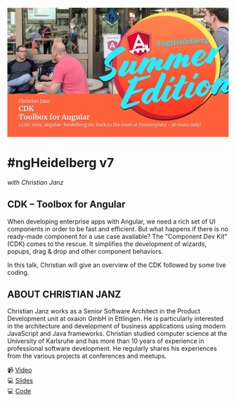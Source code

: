 ![ngHeidelbergv7.jpg](ngHeidelbergv7.png)

# #ngHeidelberg v7
_with Christian Janz_

## CDK – Toolbox for Angular

When developing enterprise apps with Angular, we need a rich set of UI components in order to be fast and efficient. But what happens if there is no ready-made component for a use case available? The "Component Dev Kit" (CDK) comes to the rescue. It simplifies the development of wizards, popups, drag & drop and other component behaviors.

In this talk, Christian will give an overview of the CDK followed by some live coding.

## ABOUT CHRISTIAN JANZ

Christian Janz works as a Senior Software Architect in the Product Development unit at oxaion GmbH in Ettlingen. He is particularly interested in the architecture and development of business applications using modern JavaScript and Java frameworks. Christian studied computer science at the University of Karlsruhe and has more than 10 years of experience in professional software development. He regularly shares his experiences from the various projects at conferences and meetups.


📹 [Video](https://youtu.be/cwlebpxtXB0)  
💻 [Slides](slides-angular-cdk.pdf)  
💻 [Code](https://github.com/cjanz/cdk-samples)  
